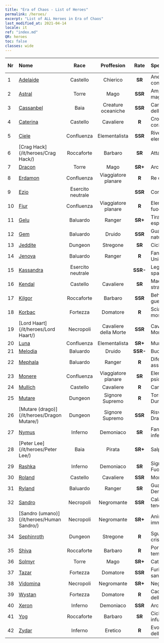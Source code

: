 ```yaml
---
title: "Era of Chaos - List of Heroes"
permalink: /heroes/
excerpt: "List of ALL Heroes in Era of Chaos"
last_modified_at: 2021-04-14
locale: it
ref: "index.md"
QR: heroes
toc: false
classes: wide
---
```

  | Nr |    Nome    |  Race   |  Proffesion   |  Rate  |    Specialty     | User Rate  | 
  |:---|:-----------|:-------:|:-------------:|:------:|:-----------------|:----:|
  | 1 | [Adelaide](/it/heroes/Adelaide/) | Castello | Chierico | **SR** |  Anello congelante | R+ |
  | 2 | [Astral](/it/heroes/Astral/) | Torre | Mago | **SSR** |  Amplificazione magica | SSR |
  | 3 | [Cassanbel](/it/heroes/Cassanbel/) | Baia | Creature oceaniche | **SSR** |  Canto dell'oceano | SSR |
  | 4 | [Caterina](/it/heroes/Catherine/) | Castello | Cavaliere | **R** |  Crociato corazzato | R |
  | 5 | [Ciele](/it/heroes/Ciele/) | Confluenza | Elementalista | **SSR** |  Riverbero elementale | SSR |
  | 6 | [Crag Hack](/it/heroes/Crag Hack/) | Roccaforte | Barbaro | **SR** |  Attacco | R+ |
  | 7 | [Dracon](/it/heroes/Dracon/) | Torre | Mago | **SR+** |  Arcistregone | R |
  | 8 | [Erdamon](/it/heroes/Erdamon/) | Confluenza | Viaggiatore planare | **R** |  Re delle Rocce | R |
  | 9 | [Ezio](/it/heroes/Ezio/) | Esercito neutrale |  | **SSR** |  Confraternita | R+ |
  | 10 | [Fiur](/it/heroes/Fiur/) | Confluenza | Viaggiatore planare | **R** |  Elementale del fuoco | R |
  | 11 | [Gelu](/it/heroes/Gelu/) | Baluardo | Ranger | **SR+** |  Tiratore esperto | SR+ |
  | 12 | [Gem](/it/heroes/Gem/) | Baluardo | Druido | **SSR** |  Guarigione naturale | SSR |
  | 13 | [Jeddite](/it/heroes/Jeddite/) | Dungeon | Stregone | **SR** |  Ciclo vitale | SR |
  | 14 | [Jenova](/it/heroes/Jenova/) | Baluardo | Ranger | **R** |  Fanciulla degli Unicorni | R |
  | 15 | [Kassandra](/it/heroes/Kassandra/) | Esercito neutrale |  | **SSR-** |  Legione spartana | R |
  | 16 | [Kendal](/it/heroes/Kendal/) | Castello | Cavaliere | **SR** |  Maestro stratega | R |
  | 17 | [Kilgor](/it/heroes/Kilgor/) | Roccaforte | Barbaro | **SSR** |  Behemoth da guerra | SSR |
  | 18 | [Korbac](/it/heroes/Korbac/) | Fortezza | Domatore | **R** |  Sciame di mosche | R |
  | 19 | [Lord Haart](/it/heroes/Lord Haart/) | Necropoli | Cavaliere della Morte | **SSR** |  Cavaliere della Morte | SR- |
  | 20 | [Luna](/it/heroes/Luna/) | Confluenza | Elementalista | **SR+** |  Muro infernale | R |
  | 21 | [Melodia](/it/heroes/Melodia/) | Baluardo | Druido | **SSR-** |  Buona sorte | R |
  | 22 | [Mephala](/it/heroes/Mephala/) | Baluardo | Ranger | **R** |  Difesa assoluta | R |
  | 23 | [Monere](/it/heroes/Monere/) | Confluenza | Viaggiatore planare | **SR** |  Elementale psichico | R |
  | 24 | [Mullich](/it/heroes/Mullich/) | Castello | Cavaliere | **R** |  Carica | R+ |
  | 25 | [Mutare](/it/heroes/Mutare/) | Dungeon | Signore Supremo | **R** |  Torrente del Dungeon | R |
  | 26 | [Mutare (drago)](/it/heroes/Dragon Mutare/) | Dungeon | Signore Supremo | **SSR** |  Risveglio del Drago | SSR |
  | 27 | [Nymus](/it/heroes/Nymus/) | Inferno | Demoniaco | **SR** |  Fantasmi infernali | R+ |
  | 28 | [Peter Lee](/it/heroes/Peter Lee/) | Baia | Pirata | **SR+** |  Salpa | R+ |
  | 29 | [Rashka](/it/heroes/Rashka/) | Inferno | Demoniaco | **SR** |  Signore del Fuoco | R |
  | 30 | [Roland](/it/heroes/Roland/) | Castello | Cavaliere | **SSR** |  Morale elevato | SR+ |
  | 31 | [Ryland](/it/heroes/Ryland/) | Baluardo | Ranger | **SR** |  Guardia Dendroide | R |
  | 32 | [Sandro](/it/heroes/Sandro/) | Necropoli | Negromante | **SSR** |  Calar delle tenebre | SSR |
  | 33 | [Sandro (umano)](/it/heroes/Human Sandro/) | Necropoli | Negromante | **SR+** |  Anima immortale | SR |
  | 34 | [Sephinroth](/it/heroes/Sephinroth/) | Dungeon | Stregone | **R** |  Sguardo cristallizzante | R |
  | 35 | [Shiva](/it/heroes/Shiva/) | Roccaforte | Barbaro | **R** |  Portatore di tempeste | R |
  | 36 | [Solmyr](/it/heroes/Solmyr/) | Torre | Mago | **SR+** |  Catena di luce | SR |
  | 37 | [Tazar](/it/heroes/Tazar/) | Fortezza | Domatore | **SSR** |  Furia sanguinaria | SR |
  | 38 | [Vidomina](/it/heroes/Vidomina/) | Necropoli | Negromante | **SR+** |  Negromante | R |
  | 39 | [Wystan](/it/heroes/Wystan/) | Fortezza | Domatore | **R** |  Cacciatore della palude | R |
  | 40 | [Xeron](/it/heroes/Xeron/) | Inferno | Demoniaco | **SSR** |  Arcidiavolo | SSR |
  | 41 | [Yog](/it/heroes/Yog/) | Roccaforte | Barbaro | **SR** |  Ciclope infuriato | SR |
  | 42 | [Zydar](/it/heroes/Zydar/) | Inferno | Eretico | **R** |  Evocazione dell'Inferno | R |
